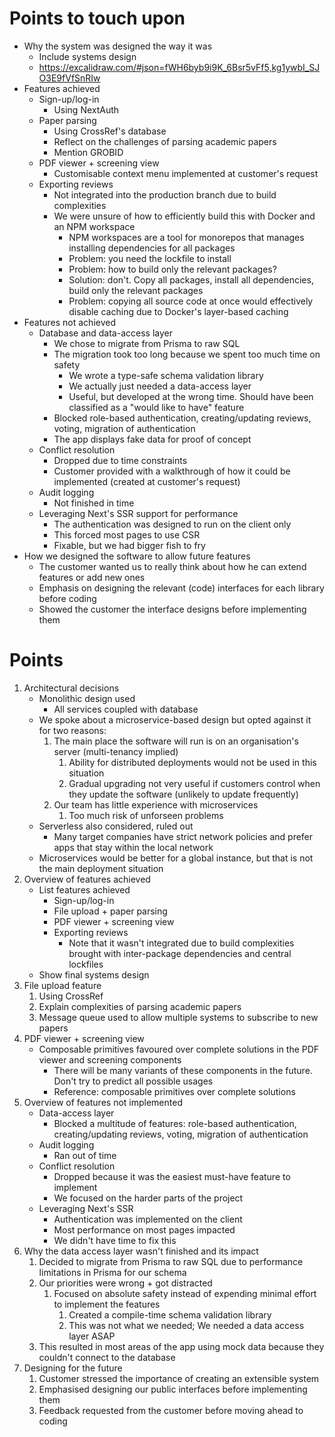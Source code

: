# Points to touch upon

- Why the system was designed the way it was
	- Include systems design
	- https://excalidraw.com/#json=fWH6byb9i9K_6Bsr5vFf5,kg1ywbI_SJO3E9fVfSnRIw
- Features achieved
	- Sign-up/log-in
		- Using NextAuth
	- Paper parsing
		- Using CrossRef's database
		- Reflect on the challenges of parsing academic papers
		- Mention GROBID
	- PDF viewer + screening view
		- Customisable context menu implemented at customer's request
	- Exporting reviews
		- Not integrated into the production branch due to build complexities
		- We were unsure of how to efficiently build this with Docker and an NPM workspace
			- NPM workspaces are a tool for monorepos that manages installing dependencies for all packages
			- Problem: you need the lockfile to install 
			- Problem: how to build only the relevant packages?
			- Solution: don't. Copy all packages, install all dependencies, build only the relevant packages
			- Problem: copying all source code at once would effectively disable caching due to Docker's layer-based caching
- Features not achieved
	- Database and data-access layer
		- We chose to migrate from Prisma to raw SQL 
		- The migration took too long because we spent too much time on safety
			- We wrote a type-safe schema validation library
			- We actually just needed a data-access layer
			- Useful, but developed at the wrong time. Should have been classified as a "would like to have" feature
		- Blocked role-based authentication, creating/updating reviews, voting, migration of authentication
		- The app displays fake data for proof of concept
	- Conflict resolution
		- Dropped due to time constraints
		- Customer provided with a walkthrough of how it could be implemented (created at customer's request)
	- Audit logging
		- Not finished in time
	- Leveraging Next's SSR support for performance
		- The authentication was designed to run on the client only
		- This forced most pages to use CSR
		- Fixable, but we had bigger fish to fry
- How we designed the software to allow future features
	- The customer wanted us to really think about how he can  extend features or add new ones
	- Emphasis on designing the relevant (code) interfaces for each library before coding
	- Showed the customer the interface designs before implementing them

# Points

1. Architectural decisions
	- Monolithic design used
		- All services coupled with database
	- We spoke about a microservice-based design but opted against it for two reasons:
		1. The main place the software will run is on an organisation's server (multi-tenancy implied)
			1. Ability for distributed deployments would not be used in this situation
			2. Gradual upgrading not very useful if customers control when they update the software (unlikely to update frequently)
		2. Our team has little experience with microservices
			1. Too much risk of unforseen problems
	- Serverless also considered, ruled out
		- Many target companies have strict network policies and prefer apps that stay within the local network
	- Microservices would be better for a global instance, but that is not the main deployment situation
3. Overview of features achieved
	- List features achieved
		- Sign-up/log-in
		- File upload + paper parsing
		- PDF viewer + screening view
		- Exporting reviews
			- Note that it wasn't integrated due to build complexities brought with inter-package dependencies and central lockfiles
	- Show final systems design
1. File upload feature
	1. Using CrossRef
	2. Explain complexities of parsing academic papers
	3. Message queue used to allow multiple systems to subscribe to new papers
2. PDF viewer + screening view
	- Composable primitives favoured over complete solutions in the PDF viewer and screening components
		- There will be many variants of these components in the future. Don't try to predict all possible usages
		- Reference: composable primitives over complete solutions
3. Overview of features not implemented
	- Data-access layer
		- Blocked a multitude of features: role-based authentication, creating/updating reviews, voting, migration of authentication
	- Audit logging
		- Ran out of time
	- Conflict resolution
		- Dropped because it was the easiest must-have feature to implement
		- We focused on the harder parts of the project
	- Leveraging Next's SSR
		- Authentication was implemented on the client
		- Most performance on most pages impacted
		- We didn't have time to fix this
4. Why the data access layer wasn't finished and its impact
	1. Decided to migrate from Prisma to raw SQL due to performance limitations in Prisma for our schema
	2. Our priorities were wrong + got distracted
		1. Focused on absolute safety instead of expending minimal effort to implement the features
			1. Created a compile-time schema validation library
			2. This was not what we needed; We needed a data access layer ASAP
	3. This resulted in most areas of the app using mock data because they couldn't connect to the database
5. Designing for the future
	1. Customer stressed the importance of creating an extensible system
	2. Emphasised designing our public interfaces before implementing them
	3. Feedback requested from the customer before moving ahead to coding